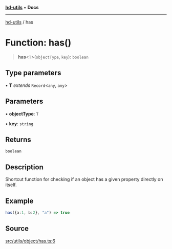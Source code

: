 [**hd-utils**](../README.md) • **Docs**

***

[hd-utils](../globals.md) / has

# Function: has()

> **has**\<`T`\>(`objectType`, `key`): `boolean`

## Type parameters

• **T** *extends* `Record`\<`any`, `any`\>

## Parameters

• **objectType**: `T`

• **key**: `string`

## Returns

`boolean`

## Description

Shortcut function for checking if an object has a given property directly on itself.

## Example

```ts
has({a:1, b:2}, "a") => true
```

## Source

[src/utils/object/has.ts:6](https://github.com/AhmadHddad/h-utils/blob/b1dfa95e218c9605f39fc234662ef50e62fadcb8/src/utils/object/has.ts#L6)
